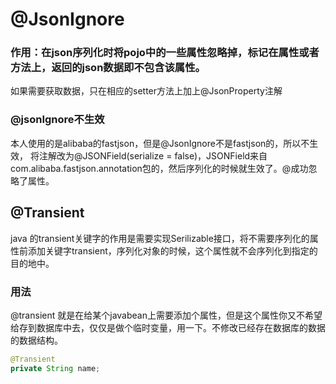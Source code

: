 # @JsonIgnore

### **作用：在json序列化时将pojo中的一些属性忽略掉，标记在属性或者方法上，返回的json数据即不包含该属性。**



如果需要获取数据，只在相应的setter方法上加上@JsonProperty注解

### @jsonIgnore不生效

本人使用的是alibaba的fastjson，但是@JsonIgnore不是fastjson的，所以不生效， 
将注解改为@JSONField(serialize = false)，JSONField来自com.alibaba.fastjson.annotation包的，然后序列化的时候就生效了。@成功忽略了属性。



## @Transient

java 的transient关键字的作用是需要实现Serilizable接口，将不需要序列化的属性前添加关键字transient，序列化对象的时候，这个属性就不会序列化到指定的目的地中。

### 用法

@transient 就是在给某个javabean上需要添加个属性，但是这个属性你又不希望给存到数据库中去，仅仅是做个临时变量，用一下。不修改已经存在数据库的数据的数据结构。

```java
@Transient
private String name;
```